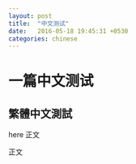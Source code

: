 ```yaml
---
layout: post
title:  "中文测试"
date:   2016-05-18 19:45:31 +0530
categories: chinese
---
```


# 一篇中文测试

## 繁體中文測試

here 正文

正文

